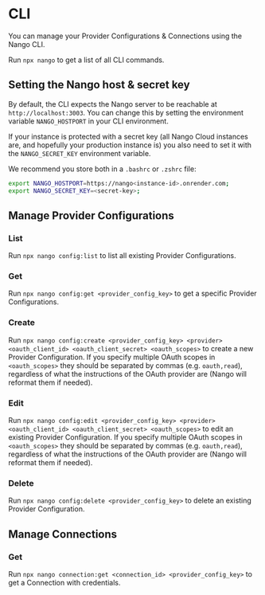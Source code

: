 # CLI

You can manage your Provider Configurations & Connections using the Nango CLI. 

Run `npx nango` to get a list of all CLI commands.

## Setting the Nango host & secret key

By default, the CLI expects the Nango server to be reachable at `http://localhost:3003`. You can change this by setting the environment variable `NANGO_HOSTPORT` in your CLI environment.

If your instance is protected with a secret key (all Nango Cloud instances are, and hopefully your production instance is) you also need to set it with the `NANGO_SECRET_KEY` environment variable.

We recommend you store both in a `.bashrc` or `.zshrc` file:

```bash
export NANGO_HOSTPORT=https://nango<instance-id>.onrender.com;
export NANGO_SECRET_KEY=<secret-key>;
```

## Manage Provider Configurations

### List

Run `npx nango config:list` to list all existing Provider Configurations.

### Get

Run `npx nango config:get <provider_config_key>` to get a specific Provider Configurations.

### Create

Run `npx nango config:create <provider_config_key> <provider> <oauth_client_id> <oauth_client_secret> <oauth_scopes>` to create a new Provider Configuration. If you specify multiple OAuth scopes in `<oauth_scopes>` they should be separated by commas (e.g. `oauth,read`), regardless of what the instructions of the OAuth provider are (Nango will reformat them if needed).

### Edit

Run `npx nango config:edit <provider_config_key> <provider> <oauth_client_id> <oauth_client_secret> <oauth_scopes>` to edit an existing Provider Configuration. If you specify multiple OAuth scopes in `<oauth_scopes>` they should be separated by commas (e.g. `oauth,read`), regardless of what the instructions of the OAuth provider are (Nango will reformat them if needed).

### Delete

Run `npx nango config:delete <provider_config_key>` to delete an existing Provider Configuration.

## Manage Connections

### Get

Run `npx nango connection:get <connection_id> <provider_config_key>` to get a Connection with credentials. 